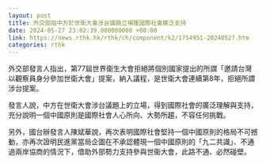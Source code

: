 ```yaml
---
layout: post
title: 外交部指中方於世衛大會涉台議題立場獲國際社會廣泛支持
date: 2024-05-27 23:02:39.000000000 +08:00
link: https://news.rthk.hk/rthk/ch/component/k2/1754951-20240527.htm
categories: rthk
---
```


外交部發言人指出，第77屆世界衛生大會拒絕將個別國家提出的所謂「邀請台灣以觀察員身分參加世衛大會」提案，納入議程，是世衛大會連續第8年，拒絕所謂涉台提案。

發言人說，中方在世衛大會涉台議題上的立場，得到國際社會的廣泛理解與支持，充分說明一個中國原則是國際社會人心所向、大勢所趨，不容任何挑戰。

另外，國台辦發言人陳斌華說，再次表明國際社會堅持一個中國原則的格局不可撼動，亦再次證明民進黨當局企圖在不承認體現一個中國原則的「九二共識」、不通過兩岸協商的情況下，借助外部勢力支持參與世衞大會，此路不通、必然碰壁。

